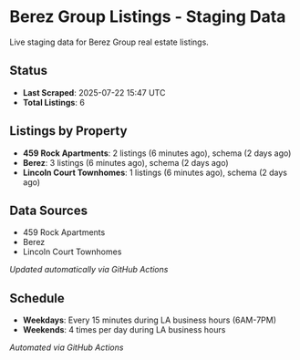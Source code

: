 # Berez Group Listings - Staging Data

Live staging data for Berez Group real estate listings.

## Status

- **Last Scraped**: 2025-07-22 15:47 UTC
- **Total Listings**: 6

## Listings by Property

- **459 Rock Apartments**: 2 listings (6 minutes ago), schema (2 days ago)
- **Berez**: 3 listings (6 minutes ago), schema (2 days ago)
- **Lincoln Court Townhomes**: 1 listings (6 minutes ago), schema (2 days ago)

## Data Sources

- 459 Rock Apartments
- Berez
- Lincoln Court Townhomes

*Updated automatically via GitHub Actions*

## Schedule

- **Weekdays**: Every 15 minutes during LA business hours (6AM-7PM)
- **Weekends**: 4 times per day during LA business hours

*Automated via GitHub Actions*

